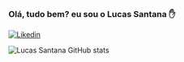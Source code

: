 ### Olá, tudo bem? eu sou o Lucas Santana ✋
[![Likedin](https://img.shields.io/badge/LinkedIn-0077B5?style=for-the-badge&logo=linkedin&logoColor=white)](https://www.linkedin.com/in/llucassantana/) 

![Lucas Santana GitHub stats](https://github-readme-stats.vercel.app/api?username=llucassantana&show_icons=true&theme=dracula)

